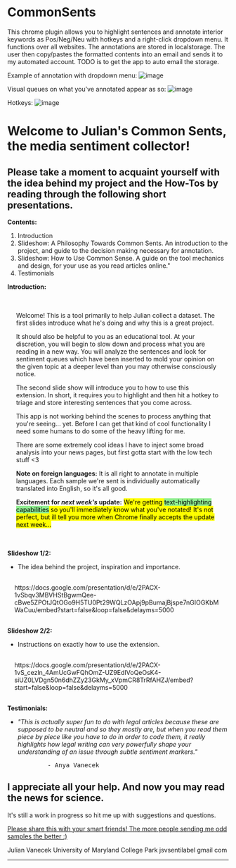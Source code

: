 # CommonSents
This chrome plugin allows you to highlight sentences and annotate interior keywords as Pos/Neg/Neu with hotkeys and a right-click dropdown menu. It functions over all websites. The annotations are stored in localstorage. The user then copy/pastes the formatted contents into an email and sends it to my automated account. TODO is to get the app to auto email the storage. 

Example of annotation with dropdown menu:
![image](https://user-images.githubusercontent.com/9337973/179419169-5642f4bc-7cd6-410f-a144-10ae15422642.png)

Visual queues on what you've annotated appear as so:
![image](https://user-images.githubusercontent.com/9337973/179419205-dacffd0e-5418-4e77-83c1-130941409af0.png)

Hotkeys:
![image](https://user-images.githubusercontent.com/9337973/179419213-b5869143-c408-4ee5-9402-c52f7a127319.png)



# **Welcome to Julian's Common Sents, the media sentiment collector!**


## Please take a moment to acquaint yourself with the idea behind my project and the How-Tos by reading through the following short presentations.

<div class="fdiv">

<div class="indiv">

**Contents:**

1.  Introduction
2.  Slideshow: A Philosophy Towards Common Sents. An introduction to the project, and guide to the decision making necessary for annotation.
3.  Slideshow: How to Use Common Sense. A guide on the tool mechanics and design, for your use as you read articles online."
4.  Testimonials

</div>

</div>

<div class="fdiv">

<div class="indiv">

**Introduction:**

<div style="padding: 20px;">

Welcome! This is a tool primarily to help Julian collect a dataset. The first slides introduce what he's doing and why this is a great project.

It should also be helpful to you as an educational tool. At your discretion, you will begin to slow down and process what you are reading in a new way. You will analyze the sentences and look for sentiment queues which have been inserted to mold your opinion on the given topic at a deeper level than you may otherwise consciously notice.

The second slide show will introduce you to how to use this extension. In short, it requires you to highlight and then hit a hotkey to triage and store interesting sentences that you come across.

This app is not working behind the scenes to process anything that you're seeing... yet. Before I can get that kind of cool functionality I need some humans to do some of the heavy lifting for me.

There are some extremely cool ideas I have to inject some broad analysis into your news pages, but first gotta start with the low tech stuff <3

**Note on foreign languages:** It is all right to annotate in multiple languages. Each sample we're sent is individually automatically translated into English, so it's all good.

**Excitement for _next week's_ update:** <mark style="background-color:yellow">We're getting <mark style="background-color:lightgreen">text-highlighting capabilities</mark> so you'll immediately know what you've notated! It's not perfect, but ill tell you more when Chrome finally accepts the update next week...</mark>

</div>

</div>

</div>

<div class="fdiv">

<div class="indiv">

**Slideshow 1/2:**

*   The idea behind the project, inspiration and importance.

<div style="padding:16px">https://docs.google.com/presentation/d/e/2PACX-1vSbqv3MBVHStBgwmQee-cBwe5ZPOtJQtOGo9H5TU0Pt29WQLzOApj9pBumajBjspe7nGIOGKbMWaCuu/embed?start=false&amp;loop=false&amp;delayms=5000</div>

</div>

</div>

<div class="fdiv">

<div class="indiv">

**Slideshow 2/2:**

*   Instructions on exactly how to use the extension.

<div style="padding:16px">https://docs.google.com/presentation/d/e/2PACX-1vS_cezln_4AmUcGwFQhOmZ-UZ9EdIVoQeOsK4-siUZ0LVDgn50n6dhZZy23GkMy_xVpmCR8TrRfAHZJ/embed?start=false&amp;loop=false&amp;delayms=5000</div>

</div>

</div>

<div class="fdiv">

<div class="indiv">

**Testimonials:**

*   _"This is actually super fun to do with legal articles because these are supposed to be neutral and so they mostly are, but when you read them piece by piece like you have to do in order to code them, it really highlights how legal writing can very powerfully shape your understanding of an issue through subtle sentiment markers."_

    <pre>        - Anya Vanecek </pre>

</div>

</div>

## I appreciate all your help. And now you may read the news for science.

It's still a work in progress so hit me up with suggestions and questions.

[Please share this with your smart friends! The more people sending me odd samples the better :)](https://chrome.google.com/webstore/detail/common-sents/bmhhlclpcciacjfgigihpkaeggmgkgih)

Julian Vanecek
University of Maryland College Park
jsvsentilabel gmail com

* * *
